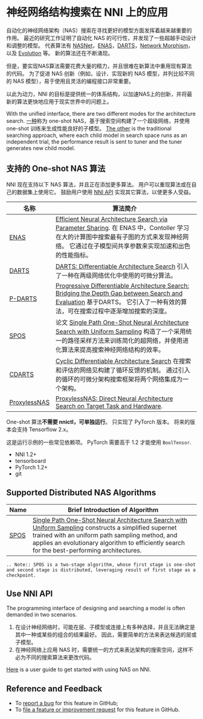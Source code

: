 # 神经网络结构搜索在 NNI 上的应用

自动化的神经网络架构（NAS）搜索在寻找更好的模型方面发挥着越来越重要的作用。 最近的研究工作证明了自动化 NAS 的可行性，并发现了一些超越手动设计和调整的模型。 代表算法有 [NASNet](https://arxiv.org/abs/1707.07012)，[ENAS](https://arxiv.org/abs/1802.03268)，[DARTS](https://arxiv.org/abs/1806.09055)，[Network Morphism](https://arxiv.org/abs/1806.10282)，以及 [Evolution](https://arxiv.org/abs/1703.01041) 等。 新的算法还在不断涌现。

但是，要实现NAS算法需要花费大量的精力，并且很难在新算法中重用现有算法的代码。 为了促进 NAS 创新（例如，设计、实现新的 NAS 模型，并列比较不同的 NAS 模型），易于使用且灵活的编程接口非常重要。

以此为动力，NNI 的目标是提供统一的体系结构，以加速NAS上的创新，并将最新的算法更快地应用于现实世界中的问题上。

With the unified interface, there are two different modes for the architecture search. [一种](#supported-one-shot-nas-algorithms)称为 one-shot NAS，基于搜索空间构建了一个超级网络，并使用 one-shot 训练来生成性能良好的子模型。 [The other](#supported-distributed-nas-algorithms) is the traditional searching approach, where each child model in search space runs as an independent trial, the performance result is sent to tuner and the tuner generates new child model.

## 支持的 One-shot NAS 算法

NNI 现在支持以下 NAS 算法，并且正在添加更多算法。 用户可以重现算法或在自己的数据集上使用它。 鼓励用户使用 [NNI API](#use-nni-api) 实现其它算法，以使更多人受益。

| 名称                              | 算法简介                                                                                                                                                                            |
| ------------------------------- | ------------------------------------------------------------------------------------------------------------------------------------------------------------------------------- |
| [ENAS](ENAS.md)                 | [Efficient Neural Architecture Search via Parameter Sharing](https://arxiv.org/abs/1802.03268). 在 ENAS 中，Contoller 学习在大的计算图中搜索最有子图的方式来发现神经网络。 它通过在子模型间共享参数来实现加速和出色的性能指标。        |
| [DARTS](DARTS.md)               | [DARTS: Differentiable Architecture Search](https://arxiv.org/abs/1806.09055) 引入了一种在两级网络优化中使用的可微分算法。                                                                            |
| [P-DARTS](PDARTS.md)            | [Progressive Differentiable Architecture Search: Bridging the Depth Gap between Search and Evaluation](https://arxiv.org/abs/1904.12760) 基于DARTS。 它引入了一种有效的算法，可在搜索过程中逐渐增加搜索的深度。 |
| [SPOS](SPOS.md)                 | 论文 [Single Path One-Shot Neural Architecture Search with Uniform Sampling](https://arxiv.org/abs/1904.00420) 构造了一个采用统一的路径采样方法来训练简化的超网络，并使用进化算法来提高搜索神经网络结构的效率。                   |
| [CDARTS](CDARTS.md)             | [Cyclic Differentiable Architecture Search](https://arxiv.org/abs/****) 在搜索和评估的网络见构建了循环反馈的机制。 通过引入的循环的可微分架构搜索框架将两个网络集成为一个架构。                                                    |
| [ProxylessNAS](Proxylessnas.md) | [ProxylessNAS: Direct Neural Architecture Search on Target Task and Hardware](https://arxiv.org/abs/1812.00332).                                                                |

One-shot 算法**不需要 nnictl，可单独运行**。 只实现了 PyTorch 版本。 将来的版本会支持 Tensorflow 2.x。

这是运行示例的一些常见依赖项。 PyTorch 需要高于 1.2 才能使用 `BoolTensor`.

* NNI 1.2+
* tensorboard
* PyTorch 1.2+
* git

## Supported Distributed NAS Algorithms

| Name            | Brief Introduction of Algorithm                                                                                                                                                                                                                                                             |
| --------------- | ------------------------------------------------------------------------------------------------------------------------------------------------------------------------------------------------------------------------------------------------------------------------------------------- |
| [SPOS](SPOS.md) | [Single Path One-Shot Neural Architecture Search with Uniform Sampling](https://arxiv.org/abs/1904.00420) constructs a simplified supernet trained with an uniform path sampling method, and applies an evolutionary algorithm to efficiently search for the best-performing architectures. |

```eval_rst
.. Note:: SPOS is a two-stage algorithm, whose first stage is one-shot and second stage is distributed, leveraging result of first stage as a checkpoint.
```

## Use NNI API

The programming interface of designing and searching a model is often demanded in two scenarios.

1. 在设计神经网络时，可能在层、子模型或连接上有多种选择，并且无法确定是其中一种或某些的组合的结果最好。 因此，需要简单的方法来表达候选的层或子模型。
2. 在神经网络上应用 NAS 时，需要统一的方式来表达架构的搜索空间，这样不必为不同的搜索算法来更改代码。

[Here](./NasGuide.md) is a user guide to get started with using NAS on NNI.

## Reference and Feedback

* To [report a bug](https://github.com/microsoft/nni/issues/new?template=bug-report.md) for this feature in GitHub;
* To [file a feature or improvement request](https://github.com/microsoft/nni/issues/new?template=enhancement.md) for this feature in GitHub.